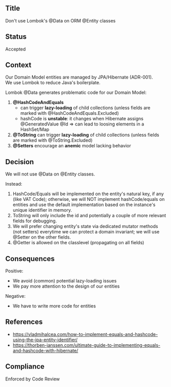 ## Title
Don't use Lombok's @Data on ORM @Entity classes

## Status
Accepted

## Context
Our Domain Model entities are managed by JPA/Hibernate (ADR-001).  
We use Lombok to reduce Java's boilerplate.

Lombok @Data generates problematic code for our Domain Model:
1. **@HashCodeAndEquals**
   - can trigger **lazy-loading** of child collections (unless fields are marked with @HashCodeAndEquals.Excluded)
   - hashCode is **unstable**: it changes when Hibernate assigns @GeneratedValue @Id => can lead to loosing elements in a HashSet/Map
2. **@ToString** can trigger **lazy-loading** of child collections (unless fields are marked with @ToString.Excluded) 
3. **@Setters** encourage an **anemic** model lacking behavior

## Decision
We will not use @Data on @Entity classes. 

Instead:
1. HashCode/Equals will be implemented on the entity's natural key, if any (like VAT Code); otherwise, we will NOT implement hashCode/equals on entities and use the default implementation based on the instance's unique identifier in memory. 
2. ToString will only include the id and potentially a couple of more relevant fields for debugging.
3. We will prefer changing entity's state via dedicated mutator methods (not setters) everytime we can protect a domain invariant; we will use @Setter on the other fields.
4. @Getter is allowed on the classlevel (propagating on all fields)

## Consequences
Positive:
- We avoid (common) potential lazy-loading issues
- We pay more attention to the design of our entities

Negative:
- We have to write more code for entities

## References
- https://vladmihalcea.com/how-to-implement-equals-and-hashcode-using-the-jpa-entity-identifier/
- https://thorben-janssen.com/ultimate-guide-to-implementing-equals-and-hashcode-with-hibernate/

## Compliance
Enforced by Code Review

